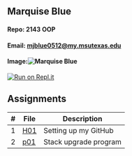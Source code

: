 ## Marquise Blue
#### Repo: 2143 OOP
#### Email: mjblue0512@my.msutexas.edu
#### Image:![Marquise Blue](https://www.facebook.com/photo?fbid=3229366190408848&set=a.157263194285845)
[![Run on Repl.it](https://repl.it/badge/github/MarquiseJBlue/CMPS2143)](https://repl.it/github/MarquiseJBlue/CMPS2143)

## Assignments
|   #   | File        | Description                      |
| :---: | --------    | -------------------------------- |
|   1   | [H01](./H01)| Setting up my GitHub             |
|   2   | [p01](./p01)| Stack upgrade program            |

